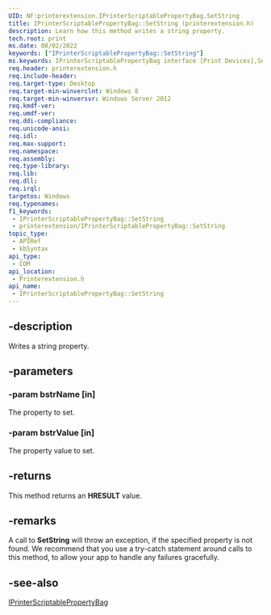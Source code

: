 ```yaml
---
UID: NF:printerextension.IPrinterScriptablePropertyBag.SetString
title: IPrinterScriptablePropertyBag::SetString (printerextension.h)
description: Learn how this method writes a string property.
tech.root: print
ms.date: 08/02/2022
keywords: ["IPrinterScriptablePropertyBag::SetString"]
ms.keywords: IPrinterScriptablePropertyBag interface [Print Devices],SetString method, IPrinterScriptablePropertyBag.SetString, IPrinterScriptablePropertyBag::SetString, SetString, SetString method [Print Devices], SetString method [Print Devices],IPrinterScriptablePropertyBag interface, print.iprinterscriptablepropertybag_setstring, printerextension/IPrinterScriptablePropertyBag::SetString
req.header: printerextension.h
req.include-header: 
req.target-type: Desktop
req.target-min-winverclnt: Windows 8
req.target-min-winversvr: Windows Server 2012
req.kmdf-ver: 
req.umdf-ver: 
req.ddi-compliance: 
req.unicode-ansi: 
req.idl: 
req.max-support: 
req.namespace: 
req.assembly: 
req.type-library: 
req.lib: 
req.dll: 
req.irql: 
targetos: Windows
req.typenames: 
f1_keywords:
 - IPrinterScriptablePropertyBag::SetString
 - printerextension/IPrinterScriptablePropertyBag::SetString
topic_type:
 - APIRef
 - kbSyntax
api_type:
 - COM
api_location:
 - Printerextension.h
api_name:
 - IPrinterScriptablePropertyBag::SetString
---
```


## -description

Writes a string property.

## -parameters

### -param bstrName [in]

The property to set.

### -param bstrValue [in]

The property value to set.

## -returns

This method returns an **HRESULT** value.

## -remarks

A call to **SetString** will throw an exception, if the specified property is not found. We recommend that you use a try-catch statement around calls to this method, to allow your app to handle any failures gracefully.

## -see-also

[IPrinterScriptablePropertyBag](./nn-printerextension-iprinterscriptablepropertybag.md)